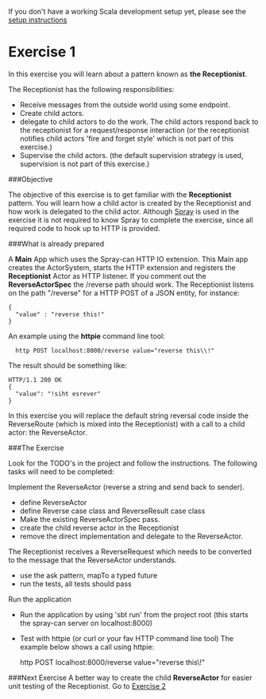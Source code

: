 If you don't have a working Scala development setup yet, please see the [setup instructions](SETUP.md)

Exercise 1
==========

In this exercise you will learn about a pattern known as **the Receptionist**.

The Receptionist has the following responsibilities:

- Receive messages from the outside world using some endpoint.
- Create child actors.
- delegate to child actors to do the work. The child actors respond back to the receptionist for a request/response interaction (or
the receptionist notifies child actors 'fire and forget style' which is not part of this exercise.)
- Supervise the child actors. (the default supervision strategy is used, supervision is not part of this exercise.)

###Objective

The objective of this exercise is to get familiar with the **Receptionist** pattern. 
You will learn how a child actor is created by the Receptionist and how work is delegated to the child actor.
Although [Spray](http://spray.io) is used in the exercise it is not required to know Spray to complete the exercise, since all required code to hook up to HTTP is provided.

###What is already prepared

A **Main** App which uses the Spray-can HTTP IO extension. This Main app creates the ActorSystem, starts the HTTP extension and registers the **Receptionist** Actor as HTTP listener.
If you comment out the **ReverseActorSpec** the /reverse path should work.
The Receptionist listens on the path "/reverse" for a HTTP POST of a JSON entity, for instance:
  
    
    { 
      "value" : "reverse this!"
    }   

An example using the **httpie** command line tool:

      http POST localhost:8000/reverse value="reverse this\\!"

The result should be something like:

    HTTP/1.1 200 OK
    {
      "value": "!siht esrever"
    }

In  this exercise you will replace the default string reversal code inside the ReverseRoute (which is mixed into the Receptionist) with a call to a child actor: the ReverseActor.
 
###The Exercise

Look for the TODO's in the project and follow the instructions.
The following tasks will need to be completed:

Implement the ReverseActor (reverse a string and send back to sender).

- define ReverseActor
- define Reverse case class and ReverseResult case class
- Make the existing ReverseActorSpec pass.
- create the child reverse actor in the Receptionist
- remove the direct implementation and delegate to the ReverseActor.

The Receptionist receives a ReverseRequest which needs to be converted to the message that the ReverseActor understands.

  - use the ask pattern, mapTo a typed future
  - run the tests, all tests should pass

Run the application

  - Run the application by using 'sbt run' from the project root (this starts the spray-can server on localhost:8000)
  - Test with httpie (or curl or your fav HTTP command line tool)
The example below shows a call using httpie:  
  
      http POST localhost:8000/reverse value="reverse this\\!"


###Next Exercise
A better way to create the child **ReverseActor** for easier unit testing of the Receptionist. Go to [Exercise 2](https://github.com/RayRoestenburg/scala-io-exercise-2)
